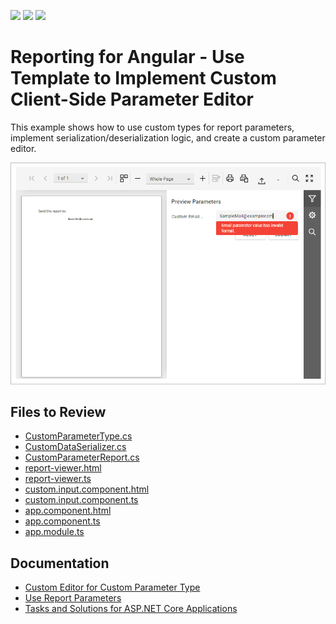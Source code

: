 <!-- default badges list -->
![](https://img.shields.io/endpoint?url=https://codecentral.devexpress.com/api/v1/VersionRange/768107123/23.2.3%2B)
[![](https://img.shields.io/badge/Open_in_DevExpress_Support_Center-FF7200?style=flat-square&logo=DevExpress&logoColor=white)](https://supportcenter.devexpress.com/ticket/details/T1221181)
[![](https://img.shields.io/badge/📖_How_to_use_DevExpress_Examples-e9f6fc?style=flat-square)](https://docs.devexpress.com/GeneralInformation/403183)
<!-- default badges end -->
# Reporting for Angular - Use Template to Implement Custom Client-Side Parameter Editor

This example shows how to use custom types for report parameters, implement serialization/deserialization logic, and create a custom parameter editor. 

![Reporting for Angular - Custom Parameter Editor](Images/screenshot.png)

## Files to Review

- [CustomParameterType.cs](CustomParameterEditorAngularExample/Services/CustomParameterType.cs)
- [CustomDataSerializer.cs](CustomParameterEditorAngularExample/Services/CustomDataSerializer.cs)
- [CustomParameterReport.cs](CustomParameterEditorAngularExample/PredefinedReports/CustomParameterReport.cs)
- [report-viewer.html](CustomParameterEditorAngularExample/ClientApp/src/app/reportviewer/report-viewer.html)
- [report-viewer.ts](CustomParameterEditorAngularExample/ClientApp/src/app/reportviewer/report-viewer.ts)
- [custom.input.component.html](CustomParameterEditorAngularExample/ClientApp/src/app/custominputcomponent/custom.input.component.html)
- [custom.input.component.ts](CustomParameterEditorAngularExample/ClientApp/src/app/custominputcomponent/custom.input.component.ts)
- [app.component.html](CustomParameterEditorAngularExample/ClientApp/src/app/app.component.html)
- [app.component.ts](CustomParameterEditorAngularExample/ClientApp/src/app/app.component.ts)
- [app.module.ts](CustomParameterEditorAngularExample/ClientApp/src/app/app.component.ts)

## Documentation  

- [Custom Editor for Custom Parameter Type](https://docs.devexpress.com/XtraReports/404694/web-reporting/javascript-reporting/angular/document-viewer/customization/angular-custom-editors-custom-parameter-types)
- [Use Report Parameters](https://docs.devexpress.com/XtraReports/4812/detailed-guide-to-devexpress-reporting/shape-report-data/use-report-parameter)
- [Tasks and Solutions for ASP.NET Core Applications](https://docs.devexpress.com/XtraReports/402406/web-reporting/asp-net-core-reporting/tasks-and-solutions-for-asp-net-core-applications)

